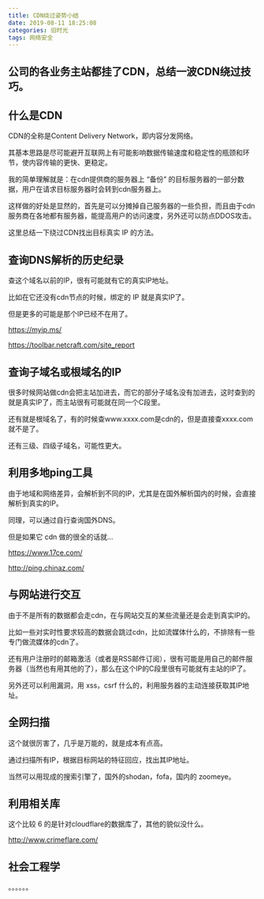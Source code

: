 ```yaml
---
title: CDN绕过姿势小结
date: 2019-08-11 18:25:08
categories: 旧时光
tags: 网络安全
---
```

## 公司的各业务主站都挂了CDN，总结一波CDN绕过技巧。

## 什么是CDN
CDN的全称是Content Delivery Network，即内容分发网络。

其基本思路是尽可能避开互联网上有可能影响数据传输速度和稳定性的瓶颈和环节，使内容传输的更快、更稳定。

我的简单理解就是：在cdn提供商的服务器上 “备份” 的目标服务器的一部分数据，用户在请求目标服务器时会转到cdn服务器上。

这样做的好处是显然的，首先是可以分摊掉自己服务器的一些负担，而且由于cdn服务商在各地都有服务器，能提高用户的访问速度，另外还可以防点DDOS攻击。

这里总结一下绕过CDN找出目标真实 IP 的方法。

## 查询DNS解析的历史纪录
查这个域名以前的IP，很有可能就有它的真实IP地址。

比如在它还没有cdn节点的时候，绑定的 IP 就是真实IP了。

但是更多的可能是那个IP已经不在用了。

https://myip.ms/

https://toolbar.netcraft.com/site_report

## 查询子域名或根域名的IP
很多时候网站做cdn会把主站加进去，而它的部分子域名没有加进去，这时查到的就是真实IP了，而主站很有可能就在同一个C段里。

还有就是根域名了，有的时候查www.xxxx.com是cdn的，但是直接查xxxx.com就不是了。

还有三级、四级子域名，可能性更大。

## 利用多地ping工具
由于地域和网络差异，会解析到不同的IP，尤其是在国外解析国内的时候，会直接解析到真实的IP。

同理，可以通过自行查询国外DNS。

但是如果它 cdn 做的很全的话就…

https://www.17ce.com/

http://ping.chinaz.com/

## 与网站进行交互
由于不是所有的数据都会走cdn，在与网站交互的某些流量还是会走到真实IP的。

比如一些对实时性要求较高的数据会跳过cdn，比如流媒体什么的，不排除有一些专门做流媒体的cdn了。

还有用户注册时的邮箱激活（或者是RSS邮件订阅），很有可能是用自己的邮件服务器（当然也有用其他的了），那么在这个IP的C段里很有可能就有主站的IP了。

另外还可以利用漏洞，用 xss，csrf 什么的，利用服务器的主动连接获取其IP地址。

## 全网扫描
这个就很厉害了，几乎是万能的，就是成本有点高。

通过扫描所有IP，根据目标网站的特征回应，找出其IP地址。

当然可以用现成的搜索引擎了，国外的shodan，fofa，国内的 zoomeye。

## 利用相关库
这个比较 6 的是针对cloudflare的数据库了，其他的貌似没什么。

http://www.crimeflare.com/

## 社会工程学
。。。。。。
